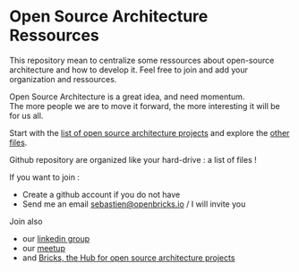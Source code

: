 # Open Source Architecture Ressources

This repository mean to centralize some ressources about open-source architecture and how to develop it.
Feel free to join and add your organization and ressources. 

Open Source Architecture is a great idea, and need momentum.    
The more people we are to move it forward, the more interesting it will be for us all.

Start with the [list of open source architecture projects](https://github.com/open-source-architecture/open-source-architecture/blob/master/communities-projects.md)
and explore the [other files](https://github.com/open-source-architecture/open-source-architecture).

Github repository are organized like your hard-drive : a list of files !

If you want to join : 
* Create a github account if you do not have 
* Send me an email sebastien@openbricks.io / I will invite you

Join also 
* our [linkedin group](https://www.linkedin.com/groups/8487454)
* our [meetup](http://www.meetup.com/fr-FR/collaborative-architecture)
* and [Bricks, the Hub for open source architecture projects](http://www.openbricks.io)

